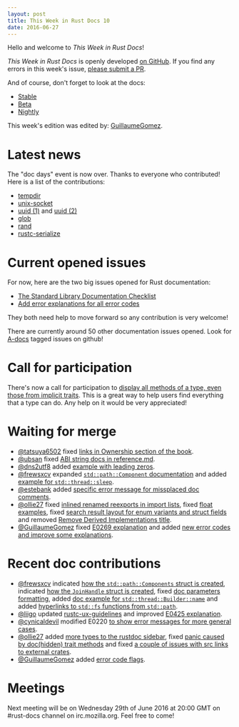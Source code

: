 ```yaml
---
layout: post
title: This Week in Rust Docs 10
date: 2016-06-27
---
```


Hello and welcome to *This Week in Rust Docs*!

*This Week in Rust Docs* is openly developed [on GitHub](https://github.com/GuillaumeGomez/this-week-in-rust-docs).
If you find any errors in this week's issue, [please submit a PR](https://github.com/GuillaumeGomez/this-week-in-rust-docs/pulls).

And of course, don't forget to look at the docs:

* [Stable](https://doc.rust-lang.org/)
* [Beta](http://doc.rust-lang.org/beta/)
* [Nightly](http://doc.rust-lang.org/nightly/)

This week's edition was edited by: [GuillaumeGomez](https://github.com/GuillaumeGomez).

# Latest news

The "doc days" event is now over. Thanks to everyone who contributed! Here is a list of the contributions:

* [tempdir](https://github.com/rust-lang-nursery/tempdir/pull/11)
* [unix-socket](https://github.com/rust-lang-nursery/unix-socket/pull/26)
* [uuid (1)](https://github.com/rust-lang-nursery/uuid/pull/65/files) and [uuid (2)](https://github.com/rust-lang-nursery/uuid/pull/64)
* [glob](https://github.com/rust-lang-nursery/glob/pull/53)
* [rand](https://github.com/rust-lang-nursery/rand/pull/106)
* [rustc-serialize](https://github.com/rust-lang-nursery/rustc-serialize/pull/153)

# Current opened issues

For now, here are the two big issues opened for Rust documentation:

* [The Standard Library Documentation Checklist](https://github.com/rust-lang/rust/issues/29329)
* [Add error explanations for all error codes](https://github.com/rust-lang/rust/issues/32777)

They both need help to move forward so any contribution is very welcome!

There are currently around 50 other documentation issues opened. Look for [A-docs](https://github.com/rust-lang/rust/issues?q=is%3Aopen+is%3Aissue+label%3AA-docs) tagged issues on github!

# Call for participation

There's now a call for participation to [display all methods of a type, even those from implicit traits](https://github.com/rust-lang/rust/issues/33772). This is a great way to help users find everything that a type can do. Any help on it would be very appreciated!

# Waiting for merge

* [@tatsuya6502](https://github.com/tatsuya6502) fixed [links in Ownership section of the book](https://github.com/rust-lang/rust/pull/34442).
* [@ubsan](https://github.com/ubsan) fixed [ABI string docs in reference.md](https://github.com/rust-lang/rust/pull/34461).
* [@dns2utf8](https://github.com/dns2utf8) added [example with leading zeros](https://github.com/rust-lang/rust/pull/34462).
* [@frewsxcv](https://github.com/frewsxcv) expanded [`std::path::Component` documentation](https://github.com/rust-lang/rust/pull/34475) and added [example for `std::thread::sleep`](https://github.com/rust-lang/rust/pull/34406).
* [@estebank](https://github.com/estebank) added [specific error message for missplaced doc comments](https://github.com/rust-lang/rust/pull/33922).
* [@ollie27](https://github.com/ollie27) fixed [inlined renamed reexports in import lists](https://github.com/rust-lang/rust/pull/34479), fixed [float examples](https://github.com/rust-lang/rust/pull/34415), fixed [search result layout for enum variants and struct fields](https://github.com/rust-lang/rust/pull/34477) and removed [Remove Derived Implementations title](https://github.com/rust-lang/rust/pull/34105).
* [@GuillaumeGomez](https://github.com/GuillaumeGomez) fixed [E0269 explanation](https://github.com/rust-lang/rust/pull/34471) and added [new error codes and improve some explanations](https://github.com/rust-lang/rust/pull/34467).

# Recent doc contributions

* [@frewsxcv](https://github.com/frewsxcv) indicated [how the `std::path::Components` struct is created](https://github.com/rust-lang/rust/pull/34469), indicated [how the `JoinHandle` struct is created](https://github.com/rust-lang/rust/pull/34438), fixed [doc parameters formatting](https://github.com/rust-lang/rust/pull/34410), added [doc example for `std::thread::Builder::name`](https://github.com/rust-lang/rust/pull/34465) and added [hyperlinks to `std::fs` functions from `std::path`](https://github.com/rust-lang/rust/pull/34468).
* [@liigo](https://github.com/liigo) updated [rustc-ux-guidelines](https://github.com/rust-lang/rust/pull/34378) and improved [E0425 explanation](https://github.com/rust-lang/rust/pull/34379).
* [@cynicaldevil](https://github.com/cynicaldevil) modified E0220 [to show error messages for more general cases](https://github.com/rust-lang/rust/pull/34364).
* [@ollie27](https://github.com/ollie27) added [more types to the rustdoc sidebar](https://github.com/rust-lang/rust/pull/34372), fixed [panic caused by doc(hidden) trait methods](https://github.com/rust-lang/rust/pull/34439) and fixed [a couple of issues with src links to external crates](https://github.com/rust-lang/rust/pull/34387).
* [@GuillaumeGomez](https://github.com/GuillaumeGomez) added [error code flags](https://github.com/rust-lang/rust/pull/34401).

# Meetings

Next meeting will be on Wednesday 29th of June 2016 at 20:00 GMT on #rust-docs channel on irc.mozilla.org. Feel free to come!
